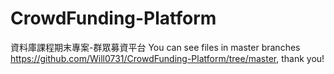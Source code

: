 # CrowdFunding-Platform
資料庫課程期末專案-群眾募資平台
You can see files in master branches https://github.com/Will0731/CrowdFunding-Platform/tree/master, thank you!
